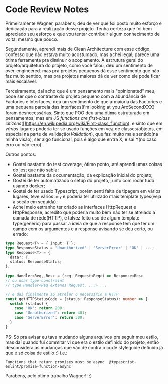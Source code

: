 # Code Review Notes

Primeiramente Wagner, parabéns, deu de ver que foi posto muito esforço e dedicação para a realização desse projeto.
Tenha certeza que foi bem apreciado seu esforço e que vou tentar contribuir algum conhecimento de volta, mesmo que pouco.

Segundamente, aprendi mais de Clean Architecture com esse código, confesso que não estava muito acostumado, mas achei legal,
parece uma ótima ferramenta pra diminuir o acoplamento. A estrutura geral do projeto/arquitetura do projeto, como você falou,
deu um sentimento de over-engineered. mas pra projetos pequenos dá esse sentimento que não faz muito sentido, mas pra projetos
maiores dá de ver como ele pode ficar mais escalável.

Terceiramente, daí acho que é um pensamento mais "opinionated" meu, pode ser que o contraste do projeto pequeno com a abundância
de Factories e Interfaces, deu um sentimento de que a maioria das Factories e uma pequena parcela das Interfaces(i'm looking at you ArcSecondXXX)
foram desnecessárias. Sinto que POO deu uma ótima estruturada em pensamentos, mas em JS _functions are first-class citizens_([]<https://en.wikipedia.org/wiki/First-class_function>), e sinto que em *vários* lugares poderia ter se usado funções em vez de classes/objetos, em especial na parte de validação(_Validation_), que faz muito mais sentido(na minha visão), ser algo funcional, pois é algo que entra X, e sai Y(no caso erro ou não-erro).

Outros pontos:

- Gostei bastante do test coverage, ótimo ponto, até aprendi umas coisas do jest que não sabia;
- Gostei bastante da documentação, da explicação inicial do projeto;
- Gostei de ter automatizado o setup do projeto, junto com rodar tudo usando docker;
- Gostei de ter usado Typescript, porém senti falta de tipagem em vários lugares, teve vários `any` e poderia ter utilizado mais template types(veja a seção em seguida);
- Achei meio estranho ter criado as interfaces HttpRequest e HttpResponse, acredito que poderia muito bem não ter se atrelado a camada de rede(HTTP), e talvez feito uso de algum template type(generic) para passar a ideia de que a response tem que ter um campo com os argumentos e a response avisando se deu certo, ou errado:

```typescript
type Request<T> = { input: T };
type ResponseStatus = 'Unauthorized' | 'ServerError' | 'OK' | ...;
type Response<T> = {
  data?: T,
  status: ResponseStatus;
};

type Handler<Req, Res> = (req: Request<Req>) => Response<Res>
// ou usar type-constraint
// type Handler<Req extends Request, ...> ...

// e daí finalmente só atrelar o necessário a HTTP
const getHTTPStatusCode = (status: ResponseStatus): number => {
  switch (status) {
    case 'OK': return 200;
    case 'Unauthorized': return 401;
    case 'ServerError': return 500;
  }
}
```

PS:
Só pra avisar eu tava mudando alguns arquivos pra seguir meu estilo, mas daí quando fui commitar vi que
era o estilo definido do projeto, então desconsidera as mudanças que vão de contra o code styleguide definido
já que é só coisa de estilo :) i.e.:

`Functions that return promises must be async  @typescript-eslint/promise-function-async`

Parabéns, pelo ótimo trabalho Wagner!! :)
